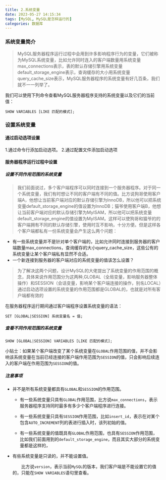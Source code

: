 ```yaml
---
title: 2.系统变量
date: 2023-05-27 14:15:34
tags: [MySQL, MySQL是怎样运行的]
categories: 数据库
---
```

### 系统变量简介
>MySQL服务器程序运行过程中会用到许多影响程序行为的变量，它们被称为MySQL系统变量，比如允许同时连入的客户端数量用系统变量max_connections表示，表的默认存储引擎用系统变量default_storage_engine表示，查询缓存的大小用系统变量query_cache_size表示，MySQL服务器程序的系统变量有好几百条，我们就不一一列举了。

我们可以使用下列命令查看MySQL服务器程序支持的系统变量以及它们的当前值：
```
SHOW VARIABLES [LIKE 匹配的模式];
```
### 设置系统变量
#### 通过启动选项设置
1.通过命令行添加启动选项。
2.通过配置文件添加启动选项

#### 服务器程序运行过程中设置
##### 设置不同作用范围的系统变量
>我们前面说过，多个客户端程序可以同时连接到一个服务器程序。对于同一个系统变量，我们有时想让不同的客户端有不同的值。比方说狗哥使用客户端A，他想让当前客户端对应的默认存储引擎为InnoDB，所以他可以把系统变量default_storage_engine的值设置为InnoDB；猫爷使用客户端B，他想让当前客户端对应的默认存储引擎为MyISAM，所以他可以把系统变量default_storage_engine的值设置为MyISAM。这样可以使狗哥和猫爷的的客户端拥有不同的默认存储引擎，使用时互不影响，十分方便。但是这样各个客户端都私有一份系统变量会产生这么两个问题：

- 有一些系统变量并不是针对单个客户端的，比如允许同时连接到服务器的客户端数量max_connections，查询缓存的大小query_cache_size，这些公有的系统变量让某个客户端私有显然不合适。
- 一个新连接到服务器的客户端对应的系统变量的值该怎么设置？
>为了解决这两个问题，设计MySQL的大佬提出了系统变量的作用范围的概念，具体来说作用范围分为这两种,GLOBAL（全局变量，影响服务器整体操作）和SESSION（会话变量，影响某个客户端连接的操作，别名LOCAL）通过启动选项设置的系统变量的作用范围都是GLOBAL的，也就是对所有客户端都有效的

在服务器程序运行期间通过客户端程序设置系统变量的语法：
```
SET [GLOBAL|SESSION] 系统变量名 = 值;
```
##### 查看不同作用范围的系统变量
```
SHOW [GLOBAL|SESSION] VARIABLES [LIKE 匹配的模式];
```
小贴士：如果某个客户端改变了某个系统变量在`GLOBAL`作用范围的值，并不会影响该系统变量在当前已经连接的客户端作用范围为`SESSION`的值，只会影响后续连入的客户端在作用范围为`SESSION`的值。

##### 注意事项
*   并不是所有系统变量都具有`GLOBAL`和`SESSION`的作用范围。

    *   有一些系统变量只具有`GLOBAL`作用范围，比方说`max_connections`，表示服务器程序支持同时最多有多少个客户端程序进行连接。

    *   有一些系统变量只具有`SESSION`作用范围，比如`insert_id`，表示在对某个包含`AUTO_INCREMENT`列的表进行插入时，该列初始的值。

    *   有一些系统变量的值既具有`GLOBAL`作用范围，也具有`SESSION`作用范围，比如我们前面用到的`default_storage_engine`，而且其实大部分的系统变量都是这样的，

*   有些系统变量是只读的，并不能设置值。

      比方说`version`，表示当前`MySQL`的版本，我们客户端是不能设置它的值的，只能在`SHOW VARIABLES`语句里查看。
